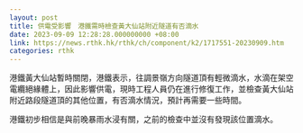 ```yaml
---
layout: post
title: 供電受影響　港鐵需時檢查黃大仙站附近隧道有否滴水
date: 2023-09-09 12:28:28.000000000 +08:00
link: https://news.rthk.hk/rthk/ch/component/k2/1717551-20230909.htm
categories: rthk
---
```


港鐵黃大仙站暫時關閉，港鐵表示，往調景嶺方向隧道頂有輕微滴水，水滴在架空電纜絕緣體上，因此影響供電，現時工程人員仍在進行修復工作，並檢查黃大仙站附近路段隧道頂的其他位置，有否滴水情況，預計再需要一些時間。

港鐵初步相信是與前晚暴雨水浸有關，之前的檢查中並沒有發現該位置滴水。
